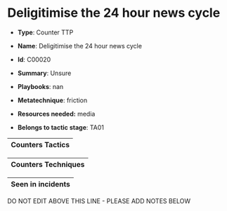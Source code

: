 # Deligitimise the 24 hour news cycle

* **Type**: Counter TTP

* **Name**: Deligitimise the 24 hour news cycle

* **Id**: C00020

* **Summary**: Unsure

* **Playbooks**: nan

* **Metatechnique**: friction

* **Resources needed:** media

* **Belongs to tactic stage**: TA01


| Counters Tactics |
| ---------------- |



| Counters Techniques |
| ------------------- |



| Seen in incidents |
| ----------------- |

DO NOT EDIT ABOVE THIS LINE - PLEASE ADD NOTES BELOW
